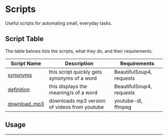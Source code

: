 # Scripts

Useful scripts for automating small, everyday tasks.

## Script Table
The table belows lists the scripts, what they do, and their requirements.

| Script Name                     | Description                                  | Requirements             |
| ------------------------------- | -------------------------------------------- |  ----------------------- |
| [synonyms](synonyms.py)         | this script quickly gets synonyms of a word  | BeautifulSoup4, requests |
| [definition](definition.py)     | this displays the meaning/s of a word        | BeautifulSoup4, requests |
| [download_mp3](download_mp3.py) | downloads mp3 version of videos from youtube | youtube-dl, ffmpeg       |

## Usage
---
